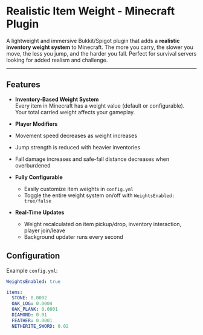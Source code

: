 # Realistic Item Weight - Minecraft Plugin

A lightweight and immersive Bukkit/Spigot plugin that adds a **realistic inventory weight system** to Minecraft. The more you carry, the slower you move, the less you jump, and the harder you fall. Perfect for survival servers looking for added realism and challenge.

---

##  Features

-  **Inventory-Based Weight System**  
  Every item in Minecraft has a weight value (default or configurable). Your total carried weight affects your gameplay.

-  **Player Modifiers**
  - Movement speed decreases as weight increases
  - Jump strength is reduced with heavier inventories
  - Fall damage increases and safe-fall distance decreases when overburdened

- **Fully Configurable**
  - Easily customize item weights in `config.yml`
  - Toggle the entire weight system on/off with `WeightsEnabled: true/false`

- **Real-Time Updates**
  - Weight recalculated on item pickup/drop, inventory interaction, player join/leave
  - Background updater runs every second



## Configuration

Example `config.yml`:

```yaml
WeightsEnabled: true

items:
  STONE: 0.0002
  OAK_LOG: 0.0004
  OAK_PLANK: 0.0001
  DIAMOND: 0.01
  FEATHER: 0.0001
  NETHERITE_SWORD: 0.02
  
